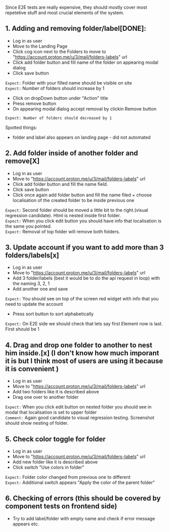 Since E2E tests are really expensive, they should mostly cover most repetetive stuff and most crucial elements of the system.

## 1. Adding and removing folder/label[DONE]:

- Log in as user
- Move to the Landing Page
- Click cog icon next to the Folders to move to "https://account.proton.me/u/3/mail/folders-labels" url
- Click add folder button and fill name of the folder on appearing modal dialog
- Click save button

`Expect:` Folder with your filled name should be visible on site <br />
`Expect:` Number of folders should increase by 1

- Click on dropDown button under "Action" title
- Press remove button
- On appearing modal dialog accept removal by clickin Remove button

`Expect: Number of folders should decreased by 1`

Spotted things:

- folder and label also appears on landing page - did not automated

## 2. Add folder inside of another folder and remove[X]

- Log in as user
- Move to "https://account.proton.me/u/3/mail/folders-labels" url
- Click add folder button and fill the name field.
- Click save button
- Click once again add folder button and fill the name filed + choose localisation of the created folder to be inside previous one

`Expect:` Second folder should be moved a little bit to the right.(visual regression candidate). Html is nested inside first folder.<br />
`Expect:` When you click edit button you should have info that localisation is the same you pointed.<br />
`Expect:` Removal of top folder will remove both folders.

## 3. Update account if you want to add more than 3 folders/labels[x]

- Log in as user
- Move to "https://account.proton.me/u/3/mail/folders-labels" url
- Add 3 folder/labels (best it would be to do the api request in loop) with the naming 3, 2, 1
- Add another one and save

`Expect:` You should see on top of the screen red widget with info that you need to update the account
- Press sort button to sort alphabetically <br />

`Expect:` On E2E side we should check that lets say first Element now is last. First should be 1

## 4. Drag and drop one folder to another to nest him inside.[x] (I don't know how much imporant it is but I think most of users are using it because it is convenient )

- Log in as user
- Move to "https://account.proton.me/u/3/mail/folders-labels" url
- Add two folders like it is described above
- Drag one over to another folder

`Expect:` When you click edit button on nested folder you should see in modal that localisation is set to upper folder<br />
`Comment:` Again good candidate to visual regression testing. Screenshot should show nesting of folder.

## 5. Check color toggle for folder

- Log in as user
- Move to "https://account.proton.me/u/3/mail/folders-labels" url
- Add new folder like it is described above
- Click switch "Use colors in folder"

`Expect:` Folder color changed from previous one to different<br />
`Expect:` Additional switch appears "Apply the color of the parent folder"

## 6. Checking of errors (this should be covered by component tests on frontend side)

- Try to add label/folder with empty name and check if error message appears etc.
